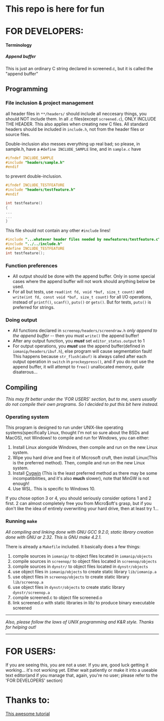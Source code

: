 # This repo is here for fun





# FOR DEVELOPERS:
#### Terminology
##### Append buffer
This is just an ordinary C string declared in screened.c, but it is
called the "append buffer"
## Programming
### File inclusion & project management
all header files in `**/headers/` should include all neccesary things,
you should NOT include them. In all .c files(except `screened.c`), 
ONLY INCLUDE THE HEADER. This also applies when creating new C 
files. All standard headers should be included in `include.h`,
not from the header files or source files.

Double-inclusion also messes everything up real bad; so please,
in sample.h, have a `#define INCLUDE_SAMPLE` line, and in `sample.c`
have
```c
#ifndef INCLUDE_SAMPLE
#include "headers/sample.h"
#endif
```
to prevent double-inclusion.



```c
#ifndef INCLUDE_TESTFEATURE
#include "headers/testfeature.h"
#endif

int testfeature()
{
...
...
}
```

This file should not contain any other `#include` lines!



```c
#include "...whatever header files needed by newfeatures/testfeature.c"
#include "../../include.h"
#define INCLUDE_TESTFEATURE
int testfeature();
```

### Function preferences
- All output should be done with the append buffer. Only in some special cases
where the append buffer will not work should anything below be used. 
- For all but tests, use `read(int fd, void *buf, size_t count)` and
`write(int fd, const void *buf, size_t count)` for all I/O operations, instead
of `printf()`, `scanf()`, `puts()` or `gets()`. But for tests, `puts()`
is preferred for strings.

### Doing output
- All functions declared in `screenop/headers/screendraw.h` _only append
to the append buffer_ -- then you must `write()` the append buffer!
- After any output function, you ___must___ set `editor_status.output` to 1
- For output operations, you ___must___ use the append buffer(defined
in `iomanip/headers/ibuf.h`), else program will cause segmentation fault!
This happens because `str_flush(abuf)` is always called after each output 
operation in `switch` in `prockeypress()`, and if you do not use the append
buffer, it will attempt to `free()` unallocated memory, _quite_ disaterous...

## Compiling
_This may fit better under the 'FOR USERS' section, but to me, users usually
do not compile their own programs. So I decided to put this bit here instead._
### Operating system
This program is designed to run under UNIX-like operating systems(specifically
Linux, thought I'm not so sure about the BSDs and MacOS), not Windows! to compile
and run for Windows, you can either:
1. Install Linux alongside Windows, then compile and run on the new Linux system.
2. Wipe you hard drive and free it of Microsoft cruft, then install Linux(This
is the preferred method). Then, compile and run on the new Linux system.
3. Install [Cygwin](https://cygwin.com) (This is the least preferred method as 
there may be some incompatibilities, and it's also __much__ slower), note that 
MinGW is not enough!
4. Use WSL. This is specific to Windows 10.

If you chose option 3 or 4, you should seriously consider options 1 and 2
first.  2 can almost completely free you from Micro$oft's grasp, but if you
don't like the idea of entirely overwriting your hard drive, then at
least try 1...

### Running `make`
_All compiling and linking done with GNU GCC 9.2.0, static library
creation done with GNU ar 2.32. This is GNU make 4.2.1._

There is already a `Makefile` included. It basically does a few things:
1. compile sources in `iomanip/` to object files located in `iomanip/objects`
2. compile sources in `screenop/` to object files located in `screenop/objects`
3. compile sources in `dynstr/` to object files located in `dynstr/objects`
4. use object files in `iomanip/objects` to create static
library `lib/iomanip.a`
5. use object files in `screenop/objects` to create static
library `lib/screenop.a`
6. use object files in `dynstr/objects` to create static
library `dynstr/screenop.a`
7. compile screened.c to object file screened.o
8. link screened.o with static libraries in lib/ to produce binary executable
screened
______________________________________________________________
_Also, please follow the laws of UNIX programming and K&R style.
Thanks for helping out!_
______________________________________________________________

# FOR USERS:
If you are seeing this, you are not a user. If you are, good luck
getting it working... it's not working yet. Either wait patiently
or make it into a useable text editor(and if you manage that, again,
you're no user; please refer to the 'FOR DEVELOPERS' section)

# Thanks to:
[This awesome tutorial](https://viewsourcecode.org/snaptoken/kilo/)
